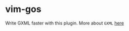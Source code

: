 # vim-gos

Write GXML faster with this plugin.
More about `GXML` [here](http://golangserver.com/docs/markup.html)


